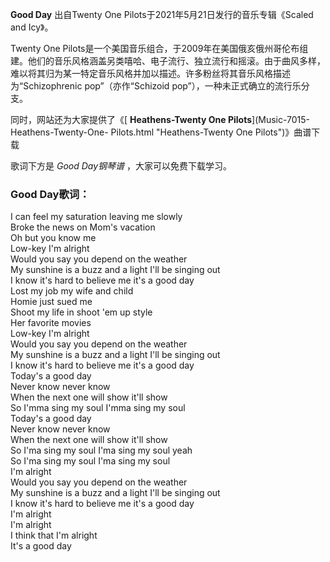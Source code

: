 

**Good Day** 出自Twenty One Pilots于2021年5月21日发行的音乐专辑《Scaled and Icy》。

Twenty One
Pilots是一个美国音乐组合，于2009年在美国俄亥俄州哥伦布组建。他们的音乐风格涵盖另类嘻哈、电子流行、独立流行和摇滚。由于曲风多样，难以将其归为某一特定音乐风格并加以描述。许多粉丝将其音乐风格描述为“Schizophrenic
pop”（亦作“Schizoid pop”），一种未正式确立的流行乐分支。

同时，网站还为大家提供了《[ **Heathens-Twenty One Pilots**](Music-7015-Heathens-Twenty-One-
Pilots.html "Heathens-Twenty One Pilots")》曲谱下载

歌词下方是 _Good Day钢琴谱_ ，大家可以免费下载学习。

### Good Day歌词：

I can feel my saturation leaving me slowly  
Broke the news on Mom's vacation  
Oh but you know me  
Low-key I'm alright  
Would you say you depend on the weather  
My sunshine is a buzz and a light I'll be singing out  
I know it's hard to believe me it's a good day  
Lost my job my wife and child  
Homie just sued me  
Shoot my life in shoot 'em up style  
Her favorite movies  
Low-key I'm alright  
Would you say you depend on the weather  
My sunshine is a buzz and a light I'll be singing out  
I know it's hard to believe me it's a good day  
Today's a good day  
Never know never know  
When the next one will show it'll show  
So I'mma sing my soul I'mma sing my soul  
Today's a good day  
Never know never know  
When the next one will show it'll show  
So I'ma sing my soul I'ma sing my soul yeah  
So I'ma sing my soul I'ma sing my soul  
I'm alright  
Would you say you depend on the weather  
My sunshine is a buzz and a light I'll be singing out  
I know it's hard to believe me it's a good day  
I'm alright  
I'm alright  
I think that I'm alright  
It's a good day

